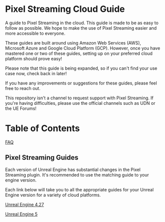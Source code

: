 # Pixel Streaming Cloud Guide
A guide to Pixel Streaming in the cloud. This guide is made to be as easy to follow as possible. We hope to make the use of Pixel Streaming easier and more accessible to everyone.

These guides are built around using Amazon Web Services (AWS), Microsoft Azure and Google Cloud Platform (GCP). However, once you have mastered one or two of these guides, setting up on your preferred cloud platform should prove easy!

Please note that this guide is being expanded, so if you can't find your use case now, check back in later!

If you have any improvements or suggestions for these guides, please feel free to reach out.

This repository isn't a channel to request support with Pixel Streaming. If you're having difficulties, please use the official channels such as UDN or the UE Forums!

# Table of Contents

   [FAQ](FAQ.md)
   
## Pixel Streaming Guides
Each version of Unreal Engine has substantial changes in the Pixel Streaming plugin. It's recommended to use the matching guide to your engine version.

Each link below will take you to all the appropriate guides for your Unreal Engine version for a variety of cloud platforms.

[Unreal Engine 4.27](Pixel%20Streaming%20UE4-27.md)

[Unreal Engine 5](Pixel%20Streaming%20UE5.md)



